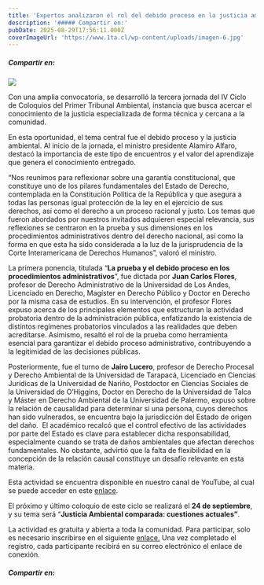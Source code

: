 ```yaml
---
title: 'Expertos analizaron el rol del debido proceso en la justicia ambiental'
description: '##### Compartir en:'
pubDate: 2025-08-29T17:56:11.000Z
coverImageUrl: 'https://www.1ta.cl/wp-content/uploads/imagen-6.jpg'
---
```


##### Compartir en:

[](https://www.linkedin.com/sharing/share-offsite/?url= 'Add this to LinkedIn')[](https://twitter.com/intent/tweet?text=%20-%20%20 'Share this on X')[](https://api.whatsapp.com/send?text=%20 'WhatsApp')[](https://www.facebook.com/share.php?u= 'Share this on Facebook')[](# 'More share links')

[![](https://www.1ta.cl/wp-content/uploads/imagen-6.jpg)](https://www.1ta.cl/wp-content/uploads/imagen-6.jpg)

Con una amplia convocatoria, se desarrolló la tercera jornada del IV Ciclo de Coloquios del Primer Tribunal Ambiental, instancia que busca acercar el conocimiento de la justicia especializada de forma técnica y cercana a la comunidad.

En esta oportunidad, el tema central fue el debido proceso y la justicia ambiental. Al inicio de la jornada, el ministro presidente Alamiro Alfaro, destacó la importancia de este tipo de encuentros y el valor del aprendizaje que genera el conocimiento entregado.

“Nos reunimos para reflexionar sobre una garantía constitucional, que constituye uno de los pilares fundamentales del Estado de Derecho, contemplada en la Constitución Política de la República y que asegura a todas las personas igual protección de la ley en el ejercicio de sus derechos, así como el derecho a un proceso racional y justo. Los temas que fueron abordados por nuestros invitados adquieren especial relevancia, sus reflexiones se centraron en la prueba y sus dimensiones en los procedimientos administrativos dentro del derecho nacional, así como la forma en que esta ha sido considerada a la luz de la jurisprudencia de la Corte Interamericana de Derechos Humanos”, valoró el ministro.

La primera ponencia, titulada “**La prueba y el debido proceso en los procedimientos administrativos**”, fue dictada por **Juan Carlos Flores**, profesor de Derecho Administrativo de la Universidad de Los Andes, Licenciado en Derecho, Magíster en Derecho Público y Doctor en Derecho por la misma casa de estudios. En su intervención, el profesor Flores expuso acerca de los principales elementos que estructuran la actividad probatoria dentro de la administración pública, enfatizando la existencia de distintos regímenes probatorios vinculados a las realidades que deben acreditarse. Asimismo, resaltó el rol de la prueba como herramienta esencial para garantizar el debido proceso administrativo, contribuyendo a la legitimidad de las decisiones públicas.

Posteriormente, fue el turno de **Jairo Lucero**, profesor de Derecho Procesal y Derecho Ambiental de la Universidad de Tarapacá, Licenciado en Ciencias Jurídicas de la Universidad de Nariño, Postdoctor en Ciencias Sociales de la Universidad de O’Higgins, Doctor en Derecho de la Universidad de Talca y Máster en Derecho Ambiental de la Universidad de Palermo, expuso sobre la relación de causalidad para determinar si una persona, cuyos derechos han sido vulnerados, se encuentra bajo la jurisdicción del Estado de origen del daño.  El académico recalcó que el control efectivo de las actividades por parte del Estado es clave para establecer dicha responsabilidad, especialmente cuando se trata de daños ambientales que afectan derechos fundamentales. No obstante, advirtió que la falta de flexibilidad en la concepción de la relación causal constituye un desafío relevante en esta materia.

Esta actividad se encuentra disponible en nuestro canal de YouTube, al cual se puede acceder en este [enlace](https://www.youtube.com/watch?v=-3AIdDDRk3Q&t=473s).

El próximo y último coloquio de este ciclo se realizará el **24 de septiembre**, y su tema será “**Justicia Ambiental comparada: cuestiones actuales”**.

La actividad es gratuita y abierta a toda la comunidad. Para participar, solo es necesario inscribirse en el siguiente [enlace.](https://forms.office.com/pages/responsepage.aspx?id=BUvaTdBdBk-juAMleK2VyNJRPqoxb71CuCfsSdrdFC9UNENVVzk1UFRCMksxUExTOUswVVhSV0VORi4u&route=shorturl) Una vez completado el registro, cada participante recibirá en su correo electrónico el enlace de conexión.

##### Compartir en:

[](https://www.linkedin.com/sharing/share-offsite/?url= 'Add this to LinkedIn')[](https://twitter.com/intent/tweet?text=%20-%20%20 'Share this on X')[](https://api.whatsapp.com/send?text=%20 'WhatsApp')[](https://www.facebook.com/share.php?u= 'Share this on Facebook')[](# 'More share links')
